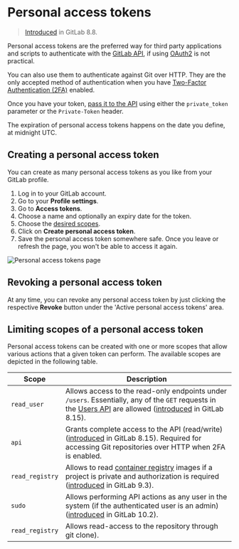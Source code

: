 # Personal access tokens

> [Introduced][ce-3749] in GitLab 8.8.

Personal access tokens are the preferred way for third party applications and scripts to
authenticate with the [GitLab API][api], if using [OAuth2](../../api/oauth2.md) is not practical.

You can also use them to authenticate against Git over HTTP. They are the only
accepted method of authentication when you have
[Two-Factor Authentication (2FA)][2fa] enabled.

Once you have your token, [pass it to the API][usage] using either the
`private_token` parameter or the `Private-Token` header.

The expiration of personal access tokens happens on the date you define,
at midnight UTC.

## Creating a personal access token

You can create as many personal access tokens as you like from your GitLab
profile.

1. Log in to your GitLab account.
1. Go to your **Profile settings**.
1. Go to **Access tokens**.
1. Choose a name and optionally an expiry date for the token.
1. Choose the [desired scopes](#limiting-scopes-of-a-personal-access-token).
1. Click on **Create personal access token**.
1. Save the personal access token somewhere safe. Once you leave or refresh
   the page, you won't be able to access it again.

![Personal access tokens page](img/personal_access_tokens.png)

## Revoking a personal access token

At any time, you can revoke any personal access token by just clicking the
respective **Revoke** button under the 'Active personal access tokens' area.

## Limiting scopes of a personal access token

Personal access tokens can be created with one or more scopes that allow various
actions that a given token can perform. The available scopes are depicted in
the following table.

| Scope | Description |
| ----- | ----------- |
|`read_user` | Allows access to the read-only endpoints under `/users`. Essentially, any of the `GET` requests in the [Users API][users] are allowed ([introduced][ce-5951] in GitLab 8.15). |
| `api` | Grants complete access to the API (read/write) ([introduced][ce-5951] in GitLab 8.15). Required for accessing Git repositories over HTTP when 2FA is enabled. |
| `read_registry` | Allows to read [container registry] images if a project is private and authorization is required ([introduced][ce-11845] in GitLab 9.3). |
| `sudo` | Allows performing API actions as any user in the system (if the authenticated user is an admin) ([introduced][ce-14838] in GitLab 10.2). |
| `read_registry` | Allows read-access to the repository through git clone). |

[2fa]: ../account/two_factor_authentication.md
[api]: ../../api/README.md
[ce-3749]: https://gitlab.com/gitlab-org/gitlab-ce/merge_requests/3749
[ce-5951]: https://gitlab.com/gitlab-org/gitlab-ce/merge_requests/5951
[ce-11845]: https://gitlab.com/gitlab-org/gitlab-ce/merge_requests/11845
[ce-14838]: https://gitlab.com/gitlab-org/gitlab-ce/merge_requests/14838
[container registry]: ../project/container_registry.md
[users]: ../../api/users.md
[usage]: ../../api/README.md#personal-access-tokens
